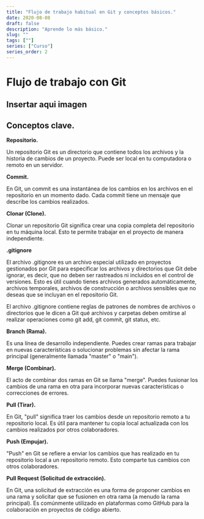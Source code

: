 ```yaml
---
title: "Flujo de trabajo habitual en Git y conceptos básicos."
date: 2020-08-08
draft: false
description: "Aprende lo más básico."
slug: ""
tags: [""]
series: ["Curso"]
series_order: 2
---
```


# Flujo de trabajo con Git

## Insertar aqui imagen

## Conceptos clave.

**Repositorio.**

Un repositorio Git es un directorio que contiene todos los archivos y la historia de cambios de un proyecto. Puede ser local en tu computadora o remoto en un servidor.

**Commit.**

En Git, un commit es una instantánea de los cambios en los archivos en el repositorio en un momento dado. Cada commit tiene un mensaje que describe los cambios realizados.

**Clonar (Clone).** 

Clonar un repositorio Git significa crear una copia completa del repositorio en tu máquina local. Esto te permite trabajar en el proyecto de manera independiente.

**.gitignore**

El archivo .gitignore es un archivo especial utilizado en proyectos gestionados por Git para especificar los archivos y directorios que Git debe ignorar, es decir, que no deben ser rastreados ni incluidos en el control de versiones. Esto es útil cuando tienes archivos generados automáticamente, archivos temporales, archivos de construcción o archivos sensibles que no deseas que se incluyan en el repositorio Git.

El archivo .gitignore contiene reglas de patrones de nombres de archivos o directorios que le dicen a Git qué archivos y carpetas deben omitirse al realizar operaciones como git add, git commit, git status, etc.

**Branch (Rama).**

Es una línea de desarrollo independiente. Puedes crear ramas para trabajar en nuevas características o solucionar problemas sin afectar la rama principal (generalmente llamada "master" o "main").

**Merge (Combinar).**

El acto de combinar dos ramas en Git se llama "merge". Puedes fusionar los cambios de una rama en otra para incorporar nuevas características o correcciones de errores.

**Pull (Tirar).** 

En Git, "pull" significa traer los cambios desde un repositorio remoto a tu repositorio local. Es útil para mantener tu copia local actualizada con los cambios realizados por otros colaboradores.

**Push (Empujar).** 

"Push" en Git se refiere a enviar los cambios que has realizado en tu repositorio local a un repositorio remoto. Esto comparte tus cambios con otros colaboradores.

**Pull Request (Solicitud de extracción).** 

En Git, una solicitud de extracción es una forma de proponer cambios en una rama y solicitar que se fusionen en otra rama (a menudo la rama principal). Es comúnmente utilizado en plataformas como GitHub para la colaboración en proyectos de código abierto.